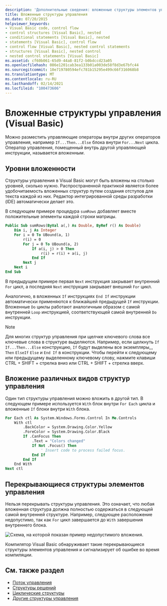 ```yaml
---
description: 'Дополнительные сведения: вложенные структуры элементов управления (Visual Basic)'
title: Вложенные структуры управления
ms.date: 07/20/2015
helpviewer_keywords:
- Visual Basic code, control flow
- control structures [Visual Basic], nested
- conditional statements [Visual Basic], nested
- statements [Visual Basic], control flow
- control flow [Visual Basic], nested control statements
- structures [Visual Basic], nested control
- nested control statements [Visual Basic]
ms.assetid: cf60b061-65d9-44a8-81f2-b0bdccd23a05
ms.openlocfilehash: 086e1201cab3ea133b01a003de58f8d3e67bfc44
ms.sourcegitcommit: 10e719780594efc781b15295e499c66f316068b8
ms.translationtype: MT
ms.contentlocale: ru-RU
ms.lasthandoff: 02/14/2021
ms.locfileid: "100473606"
---
```

# <a name="nested-control-structures-visual-basic"></a>Вложенные структуры управления (Visual Basic)

Можно разместить управляющие операторы внутри других операторов управления, например `If...Then...Else` блока внутри `For...Next` цикла. Оператор управления, помещенный внутрь другой управляющей инструкции, называется *вложенным*.  
  
## <a name="nesting-levels"></a>Уровни вложенности  

 Структуры управления в Visual Basic могут быть вложены на столько уровней, сколько нужно. Распространенной практикой является более удобочитаемость вложенных структур путем создания отступов для текста каждой из них. Редактор интегрированной среды разработки (IDE) автоматически делает это.  
  
 В следующем примере процедура `sumRows` добавляет вместе положительные элементы каждой строки матрицы.  
  
```vb
Public Sub sumRows(ByVal a(,) As Double, ByRef r() As Double)  
    Dim i, j As Integer  
    For i = 0 To UBound(a, 1)  
        r(i) = 0  
        For j = 0 To UBound(a, 2)  
            If a(i, j) > 0 Then  
                r(i) = r(i) + a(i, j)  
            End If  
        Next j  
    Next i  
End Sub  
```  
  
 В предыдущем примере первая `Next` инструкция закрывает внутренний `For` цикл, а последняя `Next` инструкция закрывает внешний `For` цикл.  
  
 Аналогично, в вложенных `If` инструкциях `End If` инструкции автоматически применяются к ближайшей предыдущей `If` инструкции. Вложенные `Do` циклы работают аналогичным образом с самой внутренней `Loop` инструкцией, соответствующей самой внутренней `Do` инструкции.  
  
> [!NOTE]
> Для многих структур управления при щелчке ключевого слова все ключевые слова в структуре выделяются. Например, если щелкнуть `If` `If...Then...Else` конструкцию, `If` будут выделены все экземпляры,,, `Then` `ElseIf` `Else` и `End If` в конструкции. Чтобы перейти к следующему или предыдущему выделенному ключевому слову, нажмите клавиши CTRL + SHIFT + стрелка вниз или CTRL + SHIFT + стрелка вверх.  
  
## <a name="nesting-different-kinds-of-control-structures"></a>Вложение различных видов структур управления  

 Один тип структуры управления можно вложить в другой тип. В следующем примере используется `With` блок внутри `For Each` цикла и вложенные `If` блоки внутри `With` блока.  
  
```vb
For Each ctl As System.Windows.Forms.Control In Me.Controls  
    With ctl  
        .BackColor = System.Drawing.Color.Yellow  
        .ForeColor = System.Drawing.Color.Black  
        If .CanFocus Then  
            .Text = "Colors changed"  
            If Not .Focus() Then  
                ' Insert code to process failed focus.  
            End If  
        End If  
    End With  
Next ctl  
```  
  
## <a name="overlapping-control-structures"></a>Перекрывающиеся структуры элементов управления  

 Нельзя перекрывать структуры управления. Это означает, что любая вложенная структура должна полностью содержаться в следующей самой внутренней структуре. Например, следующее расположение недопустимо, так как `For` цикл завершается до `With` завершения внутреннего блока.  
  
 ![Схема, на которой показан пример недопустимого вложения.](./media/nested-control-structures/example-invalid-nesting.gif)
  
 Компилятор Visual Basic обнаруживает такие перекрывающиеся структуры элементов управления и сигнализирует об ошибке во время компиляции.  
  
## <a name="see-also"></a>См. также раздел

- [Поток управления](index.md)
- [Структуры решений](decision-structures.md)
- [Циклические структуры](loop-structures.md)
- [Другие структуры управления](other-control-structures.md)
